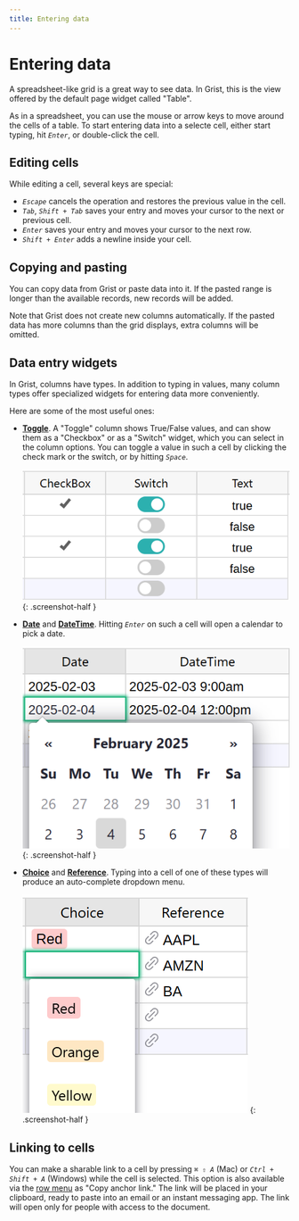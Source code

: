 ```yaml
---
title: Entering data
---
```


# Entering data

A spreadsheet-like grid is a great way to see data. In Grist, this is the view
offered by the default page widget called "Table".

As in a spreadsheet, you can use the mouse or arrow keys to move around the
cells of a table. To start entering data into a selecte cell, either start
typing, hit <code class="keys">*Enter*</code>, or double-click the cell.

## Editing cells

While editing a cell, several keys are special:

 * <code class="keys">*Escape*</code> cancels the operation and restores the previous value in the cell.
 * <code class="keys">*Tab*</code>, <code class="keys">*Shift* + *Tab*</code>
   saves your entry and moves your cursor to the next or previous cell.
 * <code class="keys">*Enter*</code> saves your entry and moves your cursor to the next row.
 * <code class="keys">*Shift* + *Enter*</code> adds a newline inside your cell.

## Copying and pasting

You can copy data from Grist or paste data into it. If the pasted range is
longer than the available records, new records will be added.

Note that Grist does not create new columns automatically. If the pasted data
has more columns than the grid displays, extra columns will be omitted.

## Data entry widgets

In Grist, columns have types. In addition to typing in values, many column
types offer specialized widgets for entering data more conveniently.

Here are some of the most useful ones:

- [**Toggle**](col-types.md#toggle-columns). A "Toggle" column shows True/False values, and can show
  them as a "Checkbox" or as a "Switch" widget, which you can select in the
  column options. You can toggle a value in such a cell by clicking the check
  mark or the switch, or by hitting <code class="keys">*Space*</code>.

  *![toggle-edit](images/toggle-edit.png)*
  {: .screenshot-half }

- [**Date**](col-types.md#date-columns) and [**DateTime**](col-types.md#datetime-columns). Hitting <code class="keys">*Enter*</code> on such
  a cell will open a calendar to pick a date.

  *![date-edit](images/date-edit.png)*
  {: .screenshot-half }

- [**Choice**](col-types.md#choice-columns) and [**Reference**](col-types.md#reference-columns). Typing into a cell of one of these types will produce an
  auto-complete dropdown menu.

  *![choice-edit](images/choice-edit.png)*
  {: .screenshot-half }

## Linking to cells

You can make a sharable link to a cell by pressing <code class="keys">*⌘* *⇧* *A*</code> (Mac)
or <code class="keys">*Ctrl* + *Shift* + *A*</code> (Windows) while the cell is selected.
This option is also available via the [row menu](widget-table.md#row-operations) as "Copy anchor link."
The link will be placed in your clipboard, ready to paste into an email or an instant messaging
app. The link will open only for people with access to the document.
